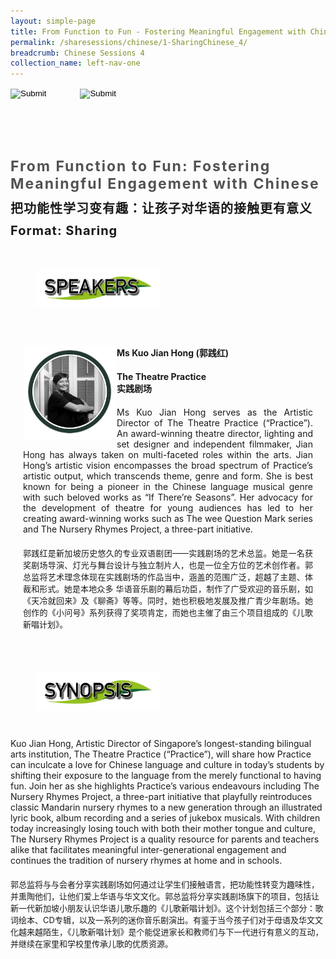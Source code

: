 ```yaml
---
layout: simple-page
title: From Function to Fun - Fostering Meaningful Engagement with Chinese
permalink: /sharesessions/chinese/1-SharingChinese_4/
breadcrumb: Chinese Sessions 4
collection_name: left-nav-one
---
```




<input type="image" name="btnBack" id="btnBack" onclick="goBack()" src="/images/btnBack.png" style="height:70px;">
<input type="image" name="btnRegister" id="btnRegister" src="/images/btnClosed.png"
    style="height:70px;padding-left: 50px;" />

<link href="/misc/bootstrap.min.css" rel="stylesheet" />
<link href="/misc/Site.css" rel="stylesheet" />
<style>
    .divSPMain {
        padding: 20px;
        padding-top: 20px;
        text-align: justify;
        border-radius: 20px;
    }
    .divSPInfo {
        padding-top: 1px;
    }
</style>
<script>
        function goBack() {
          window.history.back();
        }
        </script>
        
<div id="PanelSess">
    <div class="col-md-12" style="padding-top: 40px;">
        <b>
            <span id="lblTitle_EL" style="font-weight: bold; font-size: 23px; letter-spacing: 2px; color: #525252">
                From Function to Fun: Fostering Meaningful Engagement with Chinese</span></b>
    </div>
    <div class="col-md-12" style="padding-top: 10px;">
        <span id="lblTitle_OL" style="font-weight: bold; font-size: 20px; letter-spacing: 1px;">
        把功能性学习变有趣：让孩子对华语的接触更有意义</span>
    </div>
    <div class="col-md-12" style="padding-top: 10px;">
        <span id="tblFormat" style="font-weight: bold; font-size: 20px; letter-spacing: 1px;"><b>Format:</b>
            Sharing</span>
    </div>
    <div class="row divSPMain">
        <h2 style="text-decoration: underline; padding-left: 20px;">
            <img src="/images/sessions/HDerSpeakers.png" style="height: 60px;width:199px;" /></h2>
        <div class="col-md-2">
        </div>
    </div>
<div class="row divSPMain">
                            <div class="col-md-2">
                                <img id="RptSpeaker_Img_0" src="/images/sessions/C11.png" style="float: left; width: 150px;" />
                            </div>
                            <div class="divSPInfo col-md-10">
                                <div class="col-md-12" style="font-weight: bold;">
                                    <span id="RptSpeaker_lblName_0">Ms Kuo Jian Hong (郭践红)</span>
                                </div>
                                <div class="col-md-12" style="padding-top: 20px; font-weight: bold;">
                                    <span id="RptSpeaker_lblOrg_EL_0">The Theatre Practice</span>
                                </div>
                                <div class="col-md-12" style="font-weight: bold;">
                                    <span id="RptSpeaker_lblOrg_OL_0">实践剧场</span>
                                </div>
                                <div class="col-md-12" style="padding-top: 20px;">
                                    <span id="RptSpeaker_Label1_0">Ms Kuo Jian Hong serves as the Artistic Director of The Theatre Practice (“Practice”). An award-winning theatre director, lighting and set designer and independent filmmaker, Jian Hong has always taken on multi-faceted roles within the arts. Jian Hong’s artistic vision encompasses the broad spectrum of Practice’s artistic output, which transcends theme, genre and form. She is best known for being a pioneer in the Chinese language musical genre with such beloved works as “If There’re Seasons”. Her advocacy for the development of theatre for young audiences has led to her creating award-winning works such as The wee Question Mark series and The Nursery Rhymes Project, a three-part initiative.</span>
                                </div>
                                <div class="col-md-12" style="padding-top: 20px; font-size: 13px;">
                                    <span id="RptSpeaker_Label2_0">郭践红是新加坡历史悠久的专业双语剧团——实践剧场的艺术总监。她是一名获奖剧场导演、灯光与舞台设计与独立制片人，也是一位全方位的艺术创作者。郭总监将艺术理念体现在实践剧场的作品当中，涵盖的范围广泛，超越了主题、体裁和形式。她是本地众多 华语音乐剧的幕后功臣，制作了广受欢迎的音乐剧，如《天冷就回来》及《聊斋》等等。同时，她也积极地发展及推广青少年剧场。她创作的《小问号》系列获得了奖项肯定，而她也主催了由三个项目组成的《儿歌新唱计划》。</span>
                                </div>
                            </div>
                        </div>
    <div class="row divSPMain">
        <h2 style="text-decoration: underline; padding-left: 20px;">
            <img src="/images/sessions/HderSynopsis.png" style="height: 60px;width:199px;" /></h2>
        <div class="col-md-2">
        </div>
    </div>
    <div class="col-md-2">
    </div>
    <div class="divSPInfo col-md-10">
                        <div class="col-md-12">
                            <span id="lblSynosis_EL">Kuo Jian Hong, Artistic Director of Singapore’s longest-standing bilingual arts institution, The Theatre Practice (“Practice”), will share how Practice can inculcate a love for Chinese language and culture in today’s students by shifting their exposure to the language from the merely functional to having fun.  Join her as she highlights Practice’s various endeavours including The Nursery Rhymes Project, a three-part initiative that playfully reintroduces classic Mandarin nursery rhymes to a new generation through an illustrated lyric book, album recording and a series of jukebox musicals.  With children today increasingly losing touch with both their mother tongue and culture, The Nursery Rhymes Project is a quality resource for parents and teachers alike that facilitates meaningful inter-generational engagement and continues the tradition of nursery rhymes at home and in schools. </span>
                        </div>
                        <div class="col-md-12" style="padding-top: 20px; font-size: 13px;">
                            <span id="lblSynosis_OL">郭总监将与与会者分享实践剧场如何通过让学生们接触语言，把功能性转变为趣味性，并熏陶他们，让他们爱上华语与华文文化。郭总监将分享实践剧场旗下的项目，包括让新一代新加坡小朋友认识华语儿歌乐趣的《儿歌新唱计划》。这个计划包括三个部分：歌词绘本、CD专辑，以及一系列的迷你音乐剧演出。有鉴于当今孩子们对于母语及华文文化越来越陌生，《儿歌新唱计划》是个能促进家长和教师们与下一代进行有意义的互动，并继续在家里和学校里传承儿歌的优质资源。</span>
                        </div>
                    </div>

</div>
